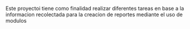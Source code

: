 Este proyectoi tiene como finalidad realizar diferentes tareas  en base a la informacion recolectada para la creacion de reportes mediante el uso de modulos 

